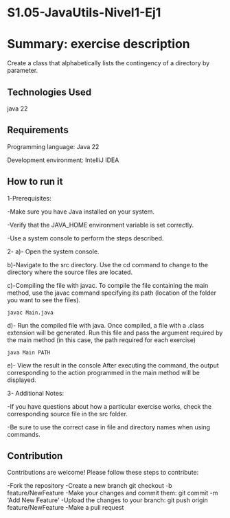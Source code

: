 # S1.05-JavaUtils-Nivel1-Ej1

# Summary: exercise description

Create a class that alphabetically lists the contingency of a directory by parameter.

## Technologies Used

java 22

## Requirements

Programming language: Java 22

Development environment: IntelliJ IDEA

## How to run it

1-Prerequisites:

-Make sure you have Java installed on your system.

-Verify that the JAVA_HOME environment variable is set correctly.

-Use a system console to perform the steps described.

2- a)- Open the system console. 

   b)-Navigate to the src directory. Use the cd command to change to the directory where the source files are located.

   c)-Compiling the file with javac. To compile the file containing the main method, use the javac command specifying its path (location of the folder you want to see the files).
   
    javac Main.java

   d)- Run the compiled file with java.
   Once compiled, a file with a .class extension will be generated. Run this file and pass the argument required by the main method (in this case, the path required for each exercise)

    java Main PATH

   e)- View the result in the console
   After executing the command, the output corresponding to the action programmed in the main method will be displayed.

3- Additional Notes:

-If you have questions about how a particular exercise works, check the corresponding source file in the src folder.

-Be sure to use the correct case in file and directory names when using commands.


## Contribution

Contributions are welcome! Please follow these steps to contribute:

-Fork the repository
-Create a new branch git checkout
-b feature/NewFeature
-Make your changes and commit them: git commit
-m 'Add New Feature'
-Upload the changes to your branch: git push origin feature/NewFeature
-Make a pull request